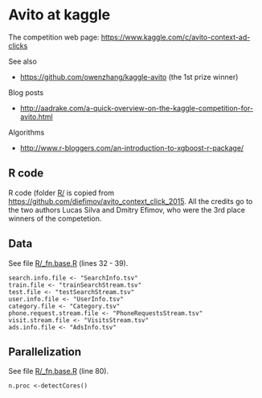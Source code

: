 # Avito at kaggle

The competition web page: https://www.kaggle.com/c/avito-context-ad-clicks 

See also

* https://github.com/owenzhang/kaggle-avito (the 1st prize winner)

Blog posts

* http://aadrake.com/a-quick-overview-on-the-kaggle-competition-for-avito.html

Algorithms

* http://www.r-bloggers.com/an-introduction-to-xgboost-r-package/

## R code

R code (folder [R/](R/) is copied from https://github.com/diefimov/avito_context_click_2015. All the credits go to the two authors Lucas Silva and Dmitry Efimov, who were the 3rd place winners of the competetion.

## Data

See file [R/_fn.base.R](R/_fn.base.R) (lines 32 - 39).

```
search.info.file <- "SearchInfo.tsv"
train.file <- "trainSearchStream.tsv"
test.file <- "testSearchStream.tsv"
user.info.file <- "UserInfo.tsv"
category.file <- "Category.tsv"
phone.request.stream.file <- "PhoneRequestsStream.tsv"
visit.stream.file <- "VisitsStream.tsv"
ads.info.file <- "AdsInfo.tsv"
```

## Parallelization


See file [R/_fn.base.R](R/_fn.base.R) (line 80).

```
n.proc <-detectCores()
```


